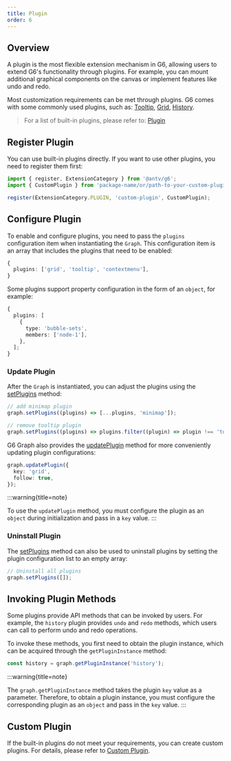 ```yaml
---
title: Plugin
order: 6
---
```


## Overview

A plugin is the most flexible extension mechanism in G6, allowing users to extend G6's functionality through plugins. For example, you can mount additional graphical components on the canvas or implement features like undo and redo.

Most customization requirements can be met through plugins. G6 comes with some commonly used plugins, such as: [Tooltip](/en/api/plugins/tooltip), [Grid](/en/api/plugins/grid), [History](/en/api/plugins/history).

> For a list of built-in plugins, please refer to: [Plugin](/en/api/plugins/bubble-sets)

## Register Plugin

You can use built-in plugins directly. If you want to use other plugins, you need to register them first:

```typescript
import { register, ExtensionCategory } from '@antv/g6';
import { CustomPlugin } from 'package-name/or/path-to-your-custom-plugin';

register(ExtensionCategory.PLUGIN, 'custom-plugin', CustomPlugin);
```

## Configure Plugin

To enable and configure plugins, you need to pass the `plugins` configuration item when instantiating the `Graph`. This configuration item is an array that includes the plugins that need to be enabled:

```typescript
{
  plugins: ['grid', 'tooltip', 'contextmenu'],
}
```

Some plugins support property configuration in the form of an `object`, for example:

```typescript
{
  plugins: [
    {
      type: 'bubble-sets',
      members: ['node-1'],
    },
  ];
}
```

### Update Plugin

After the `Graph` is instantiated, you can adjust the plugins using the [setPlugins](/en/api/graph/method#graphsetpluginsplugins) method:

```typescript
// add minimap plugin
graph.setPlugins((plugins) => [...plugins, 'minimap']);

// remove tooltip plugin
graph.setPlugins((plugins) => plugins.filter((plugin) => plugin !== 'tooltip'));
```

G6 Graph also provides the [updatePlugin](/en/api/graph/method#graphupdatepluginplugin) method for more conveniently updating plugin configurations:

```typescript
graph.updatePlugin({
  key: 'grid',
  follow: true,
});
```

:::warning{title=note}

To use the `updatePlugin` method, you must configure the plugin as an `object` during initialization and pass in a `key` value.
:::

### Uninstall Plugin

The [setPlugins](/en/api/graph/method#graphsetpluginsplugins) method can also be used to uninstall plugins by setting the plugin configuration list to an empty array:

```typescript
// Uninstall all plugins
graph.setPlugins([]);
```

## Invoking Plugin Methods

Some plugins provide API methods that can be invoked by users. For example, the `history` plugin provides `undo` and `redo` methods, which users can call to perform undo and redo operations.

To invoke these methods, you first need to obtain the plugin instance, which can be acquired through the `getPluginInstance` method:

```js
const history = graph.getPluginInstance('history');
```

:::warning{title=note}

The `graph.getPluginInstance` method takes the plugin `key` value as a parameter. Therefore, to obtain a plugin instance, you must configure the corresponding plugin as an `object` and pass in the `key` value.
:::

## Custom Plugin

If the built-in plugins do not meet your requirements, you can create custom plugins. For details, please refer to [Custom Plugin](/en/manual/custom-extension/plugin).
